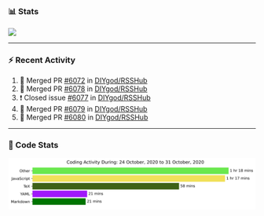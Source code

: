 ### :bar_chart: Stats

<a href="#">
  <img align="center" src="https://github-readme-stats.vercel.app/api?username=henryqw&count_private=true&show_icons=true" />
</a>
<!-- <a href="#">
  <img align="center" src="https://github-readme-stats-git-master.henryqw.vercel.app/api/top-langs/?username=HenryQW&layout=compact" />
</a> -->

---

### :zap: Recent Activity

<!--START_SECTION:activity-->

1. 🎉 Merged PR [#6072](https://github.com/DIYgod/RSSHub/pull/6072) in [DIYgod/RSSHub](https://github.com/DIYgod/RSSHub)
2. 🎉 Merged PR [#6078](https://github.com/DIYgod/RSSHub/pull/6078) in [DIYgod/RSSHub](https://github.com/DIYgod/RSSHub)
3. ❗️ Closed issue [#6077](https://github.com/DIYgod/RSSHub/issues/6077) in [DIYgod/RSSHub](https://github.com/DIYgod/RSSHub)
4. 🎉 Merged PR [#6079](https://github.com/DIYgod/RSSHub/pull/6079) in [DIYgod/RSSHub](https://github.com/DIYgod/RSSHub)
5. 🎉 Merged PR [#6080](https://github.com/DIYgod/RSSHub/pull/6080) in [DIYgod/RSSHub](https://github.com/DIYgod/RSSHub)
<!--END_SECTION:activity-->

---

### :calendar: Code Stats

![WakaTime](https://github.com/HenryQW/HenryQW/blob/master/images/stat.svg)
